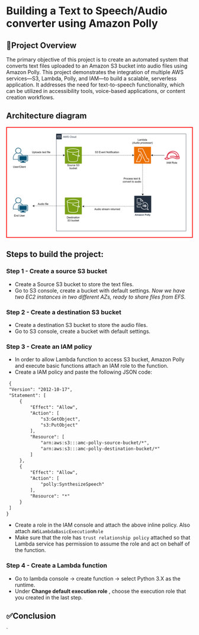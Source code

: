 # Building a Text to Speech/Audio converter using Amazon Polly
## 📘Project Overview
The primary objective of this project is to create an automated system that converts text files uploaded to an Amazon S3 bucket into audio files using Amazon Polly. This project demonstrates the integration of multiple AWS services—S3, Lambda, Polly, and IAM—to build a scalable, serverless application. It addresses the need for text-to-speech functionality, which can be utilized in accessibility tools, voice-based applications, or content creation workflows.
## Architecture diagram
![Diagram explaining the architecture of this project](Images/TextToSpeech.svg)
## Steps to build the project:
### Step 1 - Create a source S3 bucket
* Create a Source S3 bucket to store the text files.
* Go to S3 console, create a bucket with default settings.
*Now we have two EC2 instances in two different AZs, ready to share files from EFS.*
### Step 2 - Create a destination S3 bucket
* Create a destination S3 bucket to store the audio files.
* Go to S3 console, create a bucket with default settings.
### Step 3 - Create an IAM policy
* In order to allow Lambda function to access S3 bucket, Amazon Polly and execute basic functions attach an IAM role to the
  function.
* Create a IAM policy and paste the following JSON code:

 ```
  {
  "Version": "2012-10-17",
  "Statement": [
      {
          "Effect": "Allow",
          "Action": [
              "s3:GetObject",
              "s3:PutObject"
          ],
          "Resource": [
              "arn:aws:s3:::amc-polly-source-bucket/*",
              "arn:aws:s3:::amc-polly-destination-bucket/*"
          ]
      },
      {
          "Effect": "Allow",
          "Action": [
              "polly:SynthesizeSpeech"
          ],
          "Resource": "*"
      }
  ]
}
```

* Create a role in the IAM console and attach the above inline policy. Also attach `AWSLambdaBasicExecutionRole`
* Make sure that the role has `trust relationship policy` attached so that Lambda service has permission to assume the role
  and act on behalf of the function.
### Step 4 - Create a Lambda function
* Go to lambda console -> create function -> select Python 3.X as the runtime.
* Under **Change default execution role** , choose the execution role that you created in the last step. 
## ✅Conclusion
`
